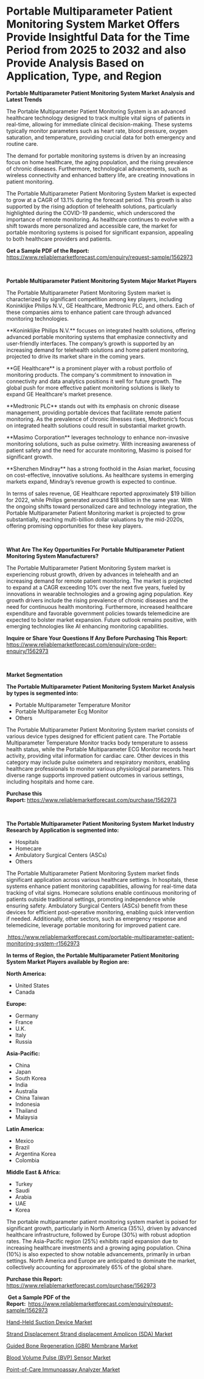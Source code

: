<p><h1>Portable Multiparameter Patient Monitoring System Market Offers Provide Insightful Data for the Time Period from 2025 to 2032 and also Provide Analysis Based on Application, Type, and Region</h1></p><p><strong>Portable Multiparameter Patient Monitoring System Market Analysis and Latest Trends</strong></p>
<p><p>The Portable Multiparameter Patient Monitoring System is an advanced healthcare technology designed to track multiple vital signs of patients in real-time, allowing for immediate clinical decision-making. These systems typically monitor parameters such as heart rate, blood pressure, oxygen saturation, and temperature, providing crucial data for both emergency and routine care. </p><p>The demand for portable monitoring systems is driven by an increasing focus on home healthcare, the aging population, and the rising prevalence of chronic diseases. Furthermore, technological advancements, such as wireless connectivity and enhanced battery life, are creating innovations in patient monitoring. </p><p>The Portable Multiparameter Patient Monitoring System Market is expected to grow at a CAGR of 13.1% during the forecast period. This growth is also supported by the rising adoption of telehealth solutions, particularly highlighted during the COVID-19 pandemic, which underscored the importance of remote monitoring. As healthcare continues to evolve with a shift towards more personalized and accessible care, the market for portable monitoring systems is poised for significant expansion, appealing to both healthcare providers and patients.</p></p>
<p><strong>Get a Sample PDF of the Report:&nbsp;</strong> <a href="https://www.reliablemarketforecast.com/enquiry/request-sample/1562973?utm_campaign=1097&utm_medium=2&utm_source=Github&utm_content=ia&utm_term=04032025&utm_id=portable-multiparameter-patient-monitoring-system">https://www.reliablemarketforecast.com/enquiry/request-sample/1562973</a></p>
<p>&nbsp;</p>
<p><strong>Portable Multiparameter Patient Monitoring System Major Market Players</strong></p>
<p><p>The Portable Multiparameter Patient Monitoring System market is characterized by significant competition among key players, including Koninklijke Philips N.V., GE Healthcare, Medtronic PLC, and others. Each of these companies aims to enhance patient care through advanced monitoring technologies.</p><p>**Koninklijke Philips N.V.** focuses on integrated health solutions, offering advanced portable monitoring systems that emphasize connectivity and user-friendly interfaces. The company’s growth is supported by an increasing demand for telehealth solutions and home patient monitoring, projected to drive its market share in the coming years.</p><p>**GE Healthcare** is a prominent player with a robust portfolio of monitoring products. The company's commitment to innovation in connectivity and data analytics positions it well for future growth. The global push for more effective patient monitoring solutions is likely to expand GE Healthcare's market presence.</p><p>**Medtronic PLC** stands out with its emphasis on chronic disease management, providing portable devices that facilitate remote patient monitoring. As the prevalence of chronic illnesses rises, Medtronic’s focus on integrated health solutions could result in substantial market growth.</p><p>**Masimo Corporation** leverages technology to enhance non-invasive monitoring solutions, such as pulse oximetry. With increasing awareness of patient safety and the need for accurate monitoring, Masimo is poised for significant growth.</p><p>**Shenzhen Mindray** has a strong foothold in the Asian market, focusing on cost-effective, innovative solutions. As healthcare systems in emerging markets expand, Mindray’s revenue growth is expected to continue.</p><p>In terms of sales revenue, GE Healthcare reported approximately $19 billion for 2022, while Philips generated around $18 billion in the same year. With the ongoing shifts toward personalized care and technology integration, the Portable Multiparameter Patient Monitoring market is projected to grow substantially, reaching multi-billion dollar valuations by the mid-2020s, offering promising opportunities for these key players.</p></p>
<p>&nbsp;</p>
<p><strong>What Are The Key Opportunities For Portable Multiparameter Patient Monitoring System Manufacturers?</strong></p>
<p><p>The Portable Multiparameter Patient Monitoring System market is experiencing robust growth, driven by advances in telehealth and an increasing demand for remote patient monitoring. The market is projected to expand at a CAGR exceeding 10% over the next five years, fueled by innovations in wearable technologies and a growing aging population. Key growth drivers include the rising prevalence of chronic diseases and the need for continuous health monitoring. Furthermore, increased healthcare expenditure and favorable government policies towards telemedicine are expected to bolster market expansion. Future outlook remains positive, with emerging technologies like AI enhancing monitoring capabilities.</p></p>
<p><strong>Inquire or Share Your Questions If Any Before Purchasing This Report:</strong> <a href="https://www.reliablemarketforecast.com/enquiry/pre-order-enquiry/1562973?utm_campaign=1097&utm_medium=2&utm_source=Github&utm_content=ia&utm_term=04032025&utm_id=portable-multiparameter-patient-monitoring-system">https://www.reliablemarketforecast.com/enquiry/pre-order-enquiry/1562973</a></p>
<p>&nbsp;</p>
<p><strong>Market Segmentation</strong></p>
<p><strong>The Portable Multiparameter Patient Monitoring System Market Analysis by types is segmented into:</strong></p>
<p><ul><li>Portable Multiparameter Temperature Monitor</li><li>Portable Multiparameter Ecg Monitor</li><li>Others</li></ul></p>
<p><p>The Portable Multiparameter Patient Monitoring System market consists of various device types designed for efficient patient care. The Portable Multiparameter Temperature Monitor tracks body temperature to assess health status, while the Portable Multiparameter ECG Monitor records heart activity, providing vital information for cardiac care. Other devices in this category may include pulse oximeters and respiratory monitors, enabling healthcare professionals to monitor various physiological parameters. This diverse range supports improved patient outcomes in various settings, including hospitals and home care.</p></p>
<p><strong>Purchase this Report:&nbsp;</strong><a href="https://www.reliablemarketforecast.com/purchase/1562973?utm_campaign=1097&utm_medium=2&utm_source=Github&utm_content=ia&utm_term=04032025&utm_id=portable-multiparameter-patient-monitoring-system">https://www.reliablemarketforecast.com/purchase/1562973</a></p>
<p>&nbsp;</p>
<p><strong>The Portable Multiparameter Patient Monitoring System Market Industry Research by Application is segmented into:</strong></p>
<p><ul><li>Hospitals</li><li>Homecare</li><li>Ambulatory Surgical Centers (ASCs)</li><li>Others</li></ul></p>
<p><p>The Portable Multiparameter Patient Monitoring System market finds significant application across various healthcare settings. In hospitals, these systems enhance patient monitoring capabilities, allowing for real-time data tracking of vital signs. Homecare solutions enable continuous monitoring of patients outside traditional settings, promoting independence while ensuring safety. Ambulatory Surgical Centers (ASCs) benefit from these devices for efficient post-operative monitoring, enabling quick intervention if needed. Additionally, other sectors, such as emergency response and telemedicine, leverage portable monitoring for improved patient care.</p></p>
<p><a href="https://www.reliablemarketforecast.com/portable-multiparameter-patient-monitoring-system-r1562973?utm_campaign=1097&utm_medium=2&utm_source=Github&utm_content=ia&utm_term=04032025&utm_id=portable-multiparameter-patient-monitoring-system">&nbsp;https://www.reliablemarketforecast.com/portable-multiparameter-patient-monitoring-system-r1562973</a></p>
<p><strong>In terms of Region, the Portable Multiparameter Patient Monitoring System Market Players available by Region are:</strong></p>
<p>
    <p> <strong> North America: </strong>
        <ul>
            <li>United States</li>
            <li>Canada</li>
        </ul>
        </p> 
    <p> <strong> Europe: </strong>
        <ul>
            <li>Germany</li>
            <li>France</li>
            <li>U.K.</li>
            <li>Italy</li>
            <li>Russia</li>
        </ul>
        </p> 
    <p> <strong> Asia-Pacific: </strong>
        <ul>
            <li>China</li>
            <li>Japan</li>
            <li>South Korea</li>
            <li>India</li>
            <li>Australia</li>
            <li>China Taiwan</li>
            <li>Indonesia</li>
            <li>Thailand</li>
            <li>Malaysia</li>
        </ul>
        </p> 
    <p> <strong> Latin America: </strong>
        <ul>
            <li>Mexico</li>
            <li>Brazil</li>
            <li>Argentina Korea</li>
            <li>Colombia</li>
        </ul>
        </p> 
    <p> <strong> Middle East & Africa: </strong>
        <ul>
            <li>Turkey</li>
            <li>Saudi</li>
            <li>Arabia</li>
            <li>UAE</li>
            <li>Korea</li>
        </ul>
    </p>
    </p>
<p><p>The portable multiparameter patient monitoring system market is poised for significant growth, particularly in North America (35%), driven by advanced healthcare infrastructure, followed by Europe (30%) with robust adoption rates. The Asia-Pacific region (25%) exhibits rapid expansion due to increasing healthcare investments and a growing aging population. China (10%) is also expected to show notable advancements, primarily in urban settings. North America and Europe are anticipated to dominate the market, collectively accounting for approximately 65% of the global share.</p></p>
<p><strong>Purchase this Report: </strong><a href="https://www.reliablemarketforecast.com/purchase/1562973?utm_campaign=1097&utm_medium=2&utm_source=Github&utm_content=ia&utm_term=04032025&utm_id=portable-multiparameter-patient-monitoring-system">https://www.reliablemarketforecast.com/purchase/1562973</a></p>
<p>&nbsp;<strong>Get a Sample PDF of the Report:&nbsp;&nbsp;</strong><a href="https://www.reliablemarketforecast.com/enquiry/request-sample/1562973?utm_campaign=1097&utm_medium=2&utm_source=Github&utm_content=ia&utm_term=04032025&utm_id=portable-multiparameter-patient-monitoring-system">https://www.reliablemarketforecast.com/enquiry/request-sample/1562973</a></p>
<p><strong></strong></p>
<p><p><a href="https://github.com/bramsklizas/Market-Research-Report-List-1/blob/main/hand-held-suction-device-market.md?utm_campaign=1097&utm_medium=2&utm_source=Github&utm_content=ia&utm_term=04032025&utm_id=portable-multiparameter-patient-monitoring-system">Hand-Held Suction Device Market</a></p><p><a href="https://github.com/noppbebawy/Market-Research-Report-List-1/blob/main/strand-displacement-strand-displacement-amplicon-sda-market.md?utm_campaign=1097&utm_medium=2&utm_source=Github&utm_content=ia&utm_term=04032025&utm_id=portable-multiparameter-patient-monitoring-system">Strand Displacement Strand displacement Amplicon (SDA) Market</a></p><p><a href="https://github.com/motanafraxer/Market-Research-Report-List-1/blob/main/guided-bone-regeneration-gbr-membrane-market.md?utm_campaign=1097&utm_medium=2&utm_source=Github&utm_content=ia&utm_term=04032025&utm_id=portable-multiparameter-patient-monitoring-system">Guided Bone Regeneration (GBR) Membrane Market</a></p><p><a href="https://github.com/fratigrouph8/Market-Research-Report-List-1/blob/main/blood-volume-pulse-bvp-sensor-market.md?utm_campaign=1097&utm_medium=2&utm_source=Github&utm_content=ia&utm_term=04032025&utm_id=portable-multiparameter-patient-monitoring-system">Blood Volume Pulse (BVP) Sensor Market</a></p><p><a href="https://github.com/menzolugarf5/Market-Research-Report-List-1/blob/main/point-of-care-immunoassay-analyzer-market.md?utm_campaign=1097&utm_medium=2&utm_source=Github&utm_content=ia&utm_term=04032025&utm_id=portable-multiparameter-patient-monitoring-system">Point-of-Care Immunoassay Analyzer Market</a></p></p>